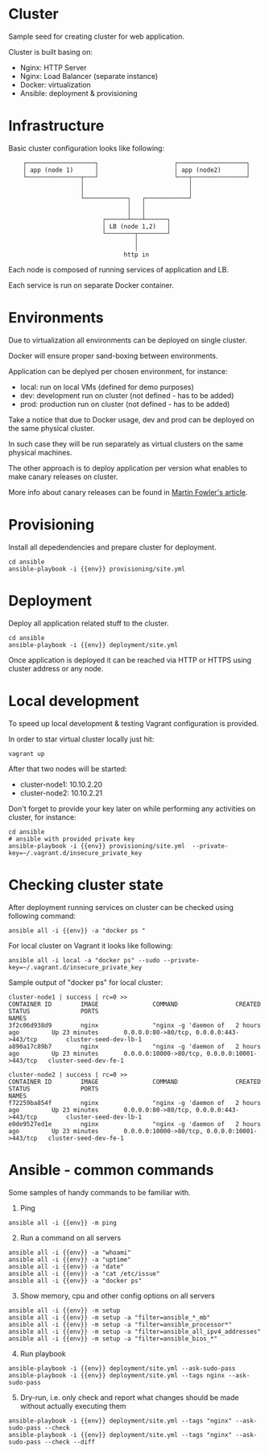 # Cluster

Sample seed for creating cluster for web application.

Cluster is built basing on:

- Nginx: HTTP Server
- Nginx: Load Balancer (separate instance)
- Docker: virtualization 
- Ansible: deployment & provisioning

# Infrastructure

Basic cluster configuration looks like following:

```preformated
    ┌───────────────────┐                     ┌───────────────────┐
    │ app (node 1)      │                     │ app (node2)       │
    └───────────────┬───┘                     └───┬───────────────┘
                    │                             │
                    │                             │
                    └────────────┐   ┌────────────┘
                                 │   │
                                 │   │
                          ┌──────┴───┴──────┐
                          │ LB (node 1,2)   │
                          └────────┬────────┘
                                   │
                                   │
                                http in
```

Each node is composed of running services of application and LB.

Each service is run on separate Docker container.

# Environments 

Due to virtualization all environments can be deployed on single cluster.

Docker will ensure proper sand-boxing between environments.

Application can be deplyed per chosen environment, for instance:

- local: run on local VMs (defined for demo purposes)
- dev: development run on cluster (not defined - has to be added)
- prod: production run on cluster (not defined - has to be added)

Take a notice that due to Docker usage, dev and prod can be deployed on the same physical cluster.

In such case they will be run separately as virtual clusters on the same physical machines.

The other approach is to deploy application per version what enables to make canary releases on cluster.

More info about canary releases can be found in [Martin Fowler's article](http://martinfowler.com/bliki/CanaryRelease.html).

# Provisioning

Install all depedendencies and prepare cluster for deployment.

```shell
cd ansible
ansible-playbook -i {{env}} provisioning/site.yml
```

# Deployment

Deploy all application related stuff to the cluster. 

```shell
cd ansible
ansible-playbook -i {{env}} deployment/site.yml
```

Once application is deployed it can be reached via HTTP or HTTPS using cluster address or any node.

# Local development

To speed up local development & testing Vagrant configuration is provided.

In order to star virtual cluster locally just hit:

```shell
vagrant up
```

After that two nodes will be started:

- cluster-node1: 10.10.2.20
- cluster-node2: 10.10.2.21

Don't forget to provide your key later on while performing any activities on cluster, for instance:

```shell
cd ansible
# ansible with provided private key
ansible-playbook -i {{env}} provisioning/site.yml  --private-key=~/.vagrant.d/insecure_private_key
```

# Checking cluster state

After deployment running services on cluster can be checked using following command:

```shell 
ansible all -i {{env}} -a "docker ps "
```

For local cluster on Vagrant it looks like following:

```shell 
ansible all -i local -a "docker ps" --sudo --private-key=~/.vagrant.d/insecure_private_key
```

Sample output of "docker ps" for local cluster:

```preformated
cluster-node1 | success | rc=0 >>
CONTAINER ID        IMAGE               COMMAND                CREATED             STATUS              PORTS                                           NAMES
3f2c06d938d9        nginx               "nginx -g 'daemon of   2 hours ago         Up 23 minutes       0.0.0.0:80->80/tcp, 0.0.0.0:443->443/tcp        cluster-seed-dev-lb-1   
a890a17c89b7        nginx               "nginx -g 'daemon of   2 hours ago         Up 23 minutes       0.0.0.0:10000->80/tcp, 0.0.0.0:10001->443/tcp   cluster-seed-dev-fe-1   

cluster-node2 | success | rc=0 >>
CONTAINER ID        IMAGE               COMMAND                CREATED             STATUS              PORTS                                           NAMES
f72259ba854f        nginx               "nginx -g 'daemon of   2 hours ago         Up 23 minutes       0.0.0.0:80->80/tcp, 0.0.0.0:443->443/tcp        cluster-seed-dev-lb-1   
e0de9527ed1e        nginx               "nginx -g 'daemon of   2 hours ago         Up 23 minutes       0.0.0.0:10000->80/tcp, 0.0.0.0:10001->443/tcp   cluster-seed-dev-fe-1   

```

# Ansible - common commands

Some samples of handy commands to be familiar with. 

1) Ping

```shell
ansible all -i {{env}} -m ping
```

2) Run a command on all servers

```shell
ansible all -i {{env}} -a "whoami"
ansible all -i {{env}} -a "uptime"
ansible all -i {{env}} -a "date"
ansible all -i {{env}} -a "cat /etc/issue"
ansible all -i {{env}} -a "docker ps"
```

3) Show memory, cpu and other config options on all servers

```shell
ansible all -i {{env}} -m setup
ansible all -i {{env}} -m setup -a "filter=ansible_*_mb"
ansible all -i {{env}} -m setup -a "filter=ansible_processor*"
ansible all -i {{env}} -m setup -a "filter=ansible_all_ipv4_addresses"
ansible all -i {{env}} -m setup -a "filter=ansible_bios_*"
```

4) Run playbook

```shell
ansible-playbook -i {{env}} deployment/site.yml --ask-sudo-pass
ansible-playbook -i {{env}} deployment/site.yml --tags nginx --ask-sudo-pass
```

5) Dry-run, i.e. only check and report what changes should be made without actually executing them

```shell
ansible-playbook -i {{env}} deployment/site.yml --tags "nginx" --ask-sudo-pass --check
ansible-playbook -i {{env}} deployment/site.yml --tags "nginx" --ask-sudo-pass --check --diff
```



